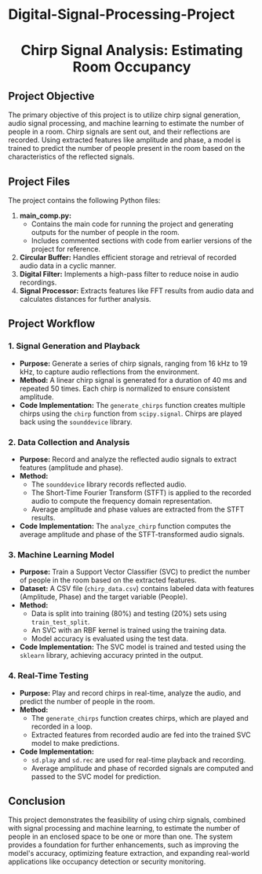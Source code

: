 # Digital-Signal-Processing-Project
<!DOCTYPE html>
<html lang="en">
<head>
  <meta charset="UTF-8">
  <meta name="viewport" content="width=device-width, initial-scale=1.0">
  <title>README</title>
</head>
<body>
  <h1 align="center">Chirp Signal Analysis: Estimating Room Occupancy</h1>
  
  <h2>Project Objective</h2>
  <p>The primary objective of this project is to utilize chirp signal generation, audio signal processing, and machine learning to estimate the number of people in a room. Chirp signals are sent out, and their reflections are recorded. Using extracted features like amplitude and phase, a model is trained to predict the number of people present in the room based on the characteristics of the reflected signals.</p>

  <h2>Project Files</h2>
  <p>The project contains the following Python files:</p>
  <ol>
    <li>
      <strong>main_comp.py:</strong>
      <ul>
        <li>Contains the main code for running the project and generating outputs for the number of people in the room.</li>
        <li>Includes commented sections with code from earlier versions of the project for reference.</li>
      </ul>
    </li>
    <li><strong>Circular Buffer:</strong> Handles efficient storage and retrieval of recorded audio data in a cyclic manner.</li>
    <li><strong>Digital Filter:</strong> Implements a high-pass filter to reduce noise in audio recordings.</li>
    <li><strong>Signal Processor:</strong> Extracts features like FFT results from audio data and calculates distances for further analysis.</li>
  </ol>

  <h2>Project Workflow</h2>
  <h3>1. Signal Generation and Playback</h3>
  <ul>
    <li><strong>Purpose:</strong> Generate a series of chirp signals, ranging from 16 kHz to 19 kHz, to capture audio reflections from the environment.</li>
    <li><strong>Method:</strong> A linear chirp signal is generated for a duration of 40 ms and repeated 50 times. Each chirp is normalized to ensure consistent amplitude.</li>
    <li><strong>Code Implementation:</strong> The <code>generate_chirps</code> function creates multiple chirps using the <code>chirp</code> function from <code>scipy.signal</code>. Chirps are played back using the <code>sounddevice</code> library.</li>
  </ul>

  <h3>2. Data Collection and Analysis</h3>
  <ul>
    <li><strong>Purpose:</strong> Record and analyze the reflected audio signals to extract features (amplitude and phase).</li>
    <li><strong>Method:</strong>
      <ul>
        <li>The <code>sounddevice</code> library records reflected audio.</li>
        <li>The Short-Time Fourier Transform (STFT) is applied to the recorded audio to compute the frequency domain representation.</li>
        <li>Average amplitude and phase values are extracted from the STFT results.</li>
      </ul>
    </li>
    <li><strong>Code Implementation:</strong> The <code>analyze_chirp</code> function computes the average amplitude and phase of the STFT-transformed audio signals.</li>
  </ul>

  <h3>3. Machine Learning Model</h3>
  <ul>
    <li><strong>Purpose:</strong> Train a Support Vector Classifier (SVC) to predict the number of people in the room based on the extracted features.</li>
    <li><strong>Dataset:</strong> A CSV file (<code>chirp_data.csv</code>) contains labeled data with features (Amplitude, Phase) and the target variable (People).</li>
    <li><strong>Method:</strong>
      <ul>
        <li>Data is split into training (80%) and testing (20%) sets using <code>train_test_split</code>.</li>
        <li>An SVC with an RBF kernel is trained using the training data.</li>
        <li>Model accuracy is evaluated using the test data.</li>
      </ul>
    </li>
    <li><strong>Code Implementation:</strong> The SVC model is trained and tested using the <code>sklearn</code> library, achieving accuracy printed in the output.</li>
  </ul>

  <h3>4. Real-Time Testing</h3>
  <ul>
    <li><strong>Purpose:</strong> Play and record chirps in real-time, analyze the audio, and predict the number of people in the room.</li>
    <li><strong>Method:</strong>
      <ul>
        <li>The <code>generate_chirps</code> function creates chirps, which are played and recorded in a loop.</li>
        <li>Extracted features from recorded audio are fed into the trained SVC model to make predictions.</li>
      </ul>
    </li>
    <li><strong>Code Implementation:</strong>
      <ul>
        <li><code>sd.play</code> and <code>sd.rec</code> are used for real-time playback and recording.</li>
        <li>Average amplitude and phase of recorded signals are computed and passed to the SVC model for prediction.</li>
      </ul>
    </li>
  </ul>

  <h2>Conclusion</h2>
  <p>This project demonstrates the feasibility of using chirp signals, combined with signal processing and machine learning, to estimate the number of people in an enclosed space to be one or more than one. The system provides a foundation for further enhancements, such as improving the model's accuracy, optimizing feature extraction, and expanding real-world applications like occupancy detection or security monitoring.</p>
</body>
</html>
